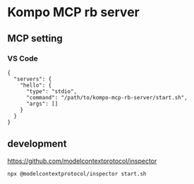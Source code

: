 # Kompo MCP rb server

## MCP setting

### VS Code

```
{
  "servers": {
    "hello": {
      "type": "stdio",
      "command": "/path/to/kompo-mcp-rb-server/start.sh",
      "args": []
    }
  }
}
```

## development

https://github.com/modelcontextprotocol/inspector

```
npx @modelcontextprotocol/inspector start.sh
```
